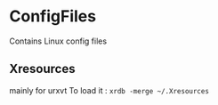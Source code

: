 # ConfigFiles
Contains Linux config files

## Xresources 
mainly for urxvt
To load it :
`xrdb -merge ~/.Xresources`


